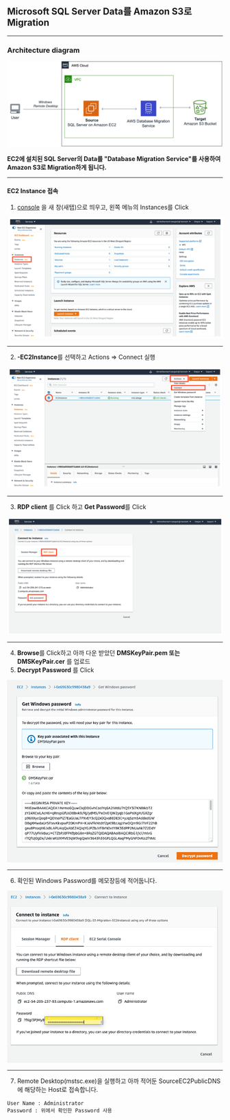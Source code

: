 ## Microsoft SQL Server Data를 Amazon S3로 Migration

---

### Architecture diagram

![image-20220327001406991](images/image-20220327001406991.png)

**EC2에 설치된 SQL Server의 Data를 "Database Migration Service"를 사용하여 Amazon S3로 Migration하게 됩니다.**

---

#### EC2 Instance 접속

1. [console](http://amzn.to/2atGc3r) 을 새 창(새탭)으로 띄우고, 왼쪽 메뉴의 Instances를 Click

![image-20220416210845257](images/image-20220416210845257.png)

---

2. **<StackName>-EC2Instance**를 선택하고 Actions => Connect 실행

![image-20220416211017522](images/image-20220416211017522.png)

---

3. **RDP client** 를 Click 하고 **Get Password**를 Click

![image-20220416211115791](images/image-20220416211115791.png)

---

4. **Browse**를 Click하고 아까 다운 받았던 **DMSKeyPair.pem 또는 DMSKeyPair.cer** 를 업로드
5. **Decrypt Password** 를 Click

![image-20220416211350751](images/image-20220416211350751.png)

---

6. 확인된 Windows Password를 메모장등에 적어둡니다.

![image-20220416211505721](images/image-20220416211505721.png)

---

7. Remote Desktop(mstsc.exe)을 실행하고 아까 적어둔 SourceEC2PublicDNS에 해당하는 Host로 접속합니다.

```
User Name : Administrator
Password : 위에서 확인한 Password 사용 
```





















